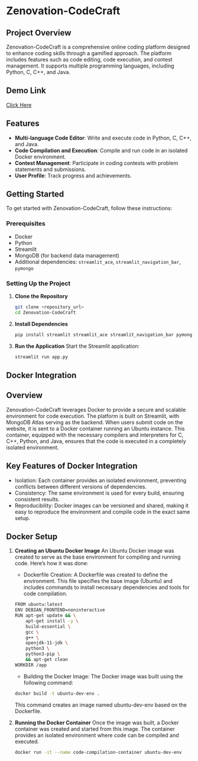 # Zenovation-CodeCraft

## Project Overview

Zenovation-CodeCraft is a comprehensive online coding platform designed to enhance coding skills through a gamified approach. The platform includes features such as code editing, code execution, and contest management. It supports multiple programming languages, including Python, C, C++, and Java.

## Demo Link

[Click Here](https://drive.google.com/drive/folders/1pqMG3NFnDIMa3ZGOwfyKBuyKQLiu7_aY?usp=sharing)

## Features

- **Multi-language Code Editor**: Write and execute code in Python, C, C++, and Java.
- **Code Compilation and Execution**: Compile and run code in an isolated Docker environment.
- **Contest Management**: Participate in coding contests with problem statements and submissions.
- **User Profile**: Track progress and achievements.

## Getting Started

To get started with Zenovation-CodeCraft, follow these instructions:

### Prerequisites

- Docker
- Python
- Streamlit
- MongoDB (for backend data management)
- Additional dependencies: `streamlit_ace`, `streamlit_navigation_bar`, `pymongo`

### Setting Up the Project

1. **Clone the Repository**
   ```bash
   git clone <repository_url>
   cd Zenovation-CodeCraft
   ```
2. **Install Dependencies**
   ```bash
   pip install streamlit streamlit_ace streamlit_navigation_bar pymongo
   ```
3. **Run the Application**
   Start the Streamlit application:
   ```bash
   streamlit run app.py
   ```

## Docker Integration

## Overview

Zenovation-CodeCraft leverages Docker to provide a secure and scalable environment for code execution. The platform is built on Streamlit, with MongoDB Atlas serving as the backend. When users submit code on the website, it is sent to a Docker container running an Ubuntu instance. This container, equipped with the necessary compilers and interpreters for C, C++, Python, and Java, ensures that the code is executed in a completely isolated environment.

## Key Features of Docker Integration
   - Isolation: Each container provides an isolated environment, preventing conflicts between different versions of dependencies.
   - Consistency: The same environment is used for every build, ensuring consistent results.
   - Reproducibility: Docker images can be versioned and shared, making it easy to reproduce the environment and compile code in the exact same setup.

## Docker Setup

1. **Creating an Ubuntu Docker Image**
   An Ubuntu Docker image was created to serve as the base environment for compiling and running code. Here’s how it was done:
   - Dockerfile Creation: A Dockerfile was created to define the environment. This file specifies the base image (Ubuntu) and includes commands to install necessary dependencies and tools for code compilation.
   ```bash
   FROM ubuntu:latest
   ENV DEBIAN_FRONTEND=noninteractive
   RUN apt-get update && \
       apt-get install -y \
       build-essential \
       gcc \
       g++ \
       openjdk-11-jdk \
       python3 \
       python3-pip \
       && apt-get clean
   WORKDIR /app
   ```
   - Building the Docker Image: The Docker image was built using the following command:
     
   ```bash
   docker build -t ubuntu-dev-env .
   ```
   This command creates an image named ubuntu-dev-env based on the Dockerfile.

2. **Running the Docker Container**
   Once the image was built, a Docker container was created and started from this image. The container provides an isolated environment where code can be compiled and executed.
   ```bash
   docker run -it --name code-compilation-container ubuntu-dev-env
   ```





